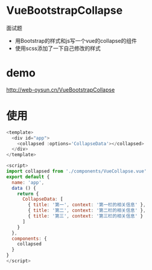 # VueBootstrapCollapse
面试题

- 用Bootstrap的样式和js写一个vue的collapse的组件
- 使用scss添加了一下自己修改的样式

# demo

http://web-oysun.cn/VueBootstrapCollapse

# 使用

```javascript
<template>
  <div id="app">
    <collapsed :options='CollapseData'></collapsed>
  </div>
</template>

<script>
import collapsed from './components/VueCollapse.vue'
export default {
  name: 'app',
  data () {
    return {
      CollapseData: [
        { title: '第一', context: '第一栏的相关信息' },
        { title: '第二', context: '第二栏的相关信息' },
        { title: '第三', context: '第三栏的相关信息' }
      ]
    }
  },
  components: {
    collapsed
  }
}
</script>

```
